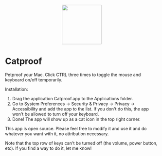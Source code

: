 
<p align="center">
  <img src="https://i.imgur.com/n0Ok31b.png" width="130"/>
</p>

# Catproof 
Petproof your Mac. Click CTRL three times to toggle the mouse and keyboard on/off temporarily.

Installation:

1. Drag the application Catproof.app to the Applications folder.
2. Go to System Preferences -> Security & Privacy -> Privacy -> Accessibility and add the app to the list. If you don't do this, the app won't be allowed to turn off your keyboard.
3. Done! The app will show up as a cat icon in the top right corner.

This app is open source. Please feel free to modify it and use it and do whatever you want with it, no attribution necessary.

Note that the top row of keys can't be turned off (the volume, power button, etc). If you find a way to do it, let me know!
